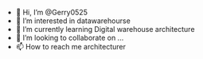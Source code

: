 - 👋 Hi, I’m @Gerry0525
- 👀 I’m interested in datawarehourse
- 🌱 I’m currently learning Digital warehouse architecture
- 💞️ I’m looking to collaborate on ...
- 📫 How to reach me architecturer

<!---
Gerry0525/Gerry0525 is a ✨ special ✨ repository because its `README.md` (this file) appears on your GitHub profile.
You can click the Preview link to take a look at your changes.
--->
